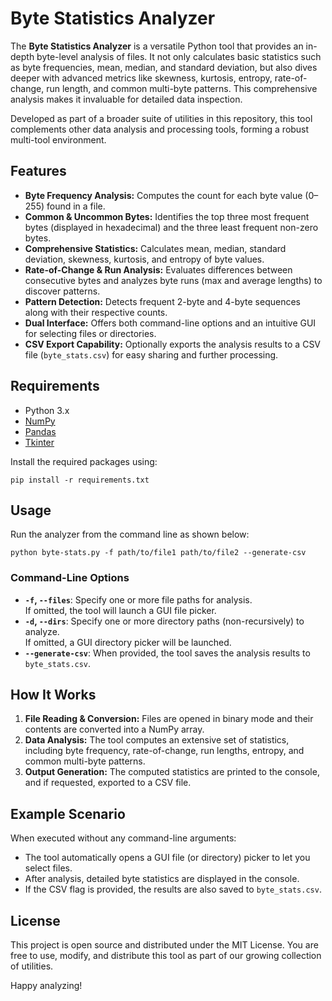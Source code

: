 # Byte Statistics Analyzer

The **Byte Statistics Analyzer** is a versatile Python tool that provides an in-depth byte-level analysis of files. It not only calculates basic statistics such as byte frequencies, mean, median, and standard deviation, but also dives deeper with advanced metrics like skewness, kurtosis, entropy, rate-of-change, run length, and common multi-byte patterns. This comprehensive analysis makes it invaluable for detailed data inspection.

Developed as part of a broader suite of utilities in this repository, this tool complements other data analysis and processing tools, forming a robust multi-tool environment.

## Features

- **Byte Frequency Analysis:** Computes the count for each byte value (0–255) found in a file.
- **Common & Uncommon Bytes:** Identifies the top three most frequent bytes (displayed in hexadecimal) and the three least frequent non-zero bytes.
- **Comprehensive Statistics:** Calculates mean, median, standard deviation, skewness, kurtosis, and entropy of byte values.
- **Rate-of-Change & Run Analysis:** Evaluates differences between consecutive bytes and analyzes byte runs (max and average lengths) to discover patterns.
- **Pattern Detection:** Detects frequent 2-byte and 4-byte sequences along with their respective counts.
- **Dual Interface:** Offers both command-line options and an intuitive GUI for selecting files or directories.
- **CSV Export Capability:** Optionally exports the analysis results to a CSV file (`byte_stats.csv`) for easy sharing and further processing.

## Requirements

- Python 3.x
- [NumPy](https://numpy.org)
- [Pandas](https://pandas.pydata.org)
- [Tkinter](https://docs.python.org/3/library/tkinter.html)

Install the required packages using:

```
pip install -r requirements.txt
```

## Usage

Run the analyzer from the command line as shown below:

```
python byte-stats.py -f path/to/file1 path/to/file2 --generate-csv
```

### Command-Line Options

- **`-f`, `--files`**: Specify one or more file paths for analysis.  
  If omitted, the tool will launch a GUI file picker.
- **`-d`, `--dirs`**: Specify one or more directory paths (non-recursively) to analyze.  
  If omitted, a GUI directory picker will be launched.
- **`--generate-csv`**: When provided, the tool saves the analysis results to `byte_stats.csv`.

## How It Works

1. **File Reading & Conversion:** Files are opened in binary mode and their contents are converted into a NumPy array.
2. **Data Analysis:** The tool computes an extensive set of statistics, including byte frequency, rate-of-change, run lengths, entropy, and common multi-byte patterns.
3. **Output Generation:** The computed statistics are printed to the console, and if requested, exported to a CSV file.

## Example Scenario

When executed without any command-line arguments:
- The tool automatically opens a GUI file (or directory) picker to let you select files.
- After analysis, detailed byte statistics are displayed in the console.
- If the CSV flag is provided, the results are also saved to `byte_stats.csv`.

## License

This project is open source and distributed under the MIT License. You are free to use, modify, and distribute this tool as part of our growing collection of utilities.

Happy analyzing!
